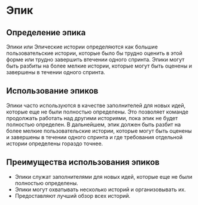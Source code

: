 # Эпик

## Определение эпика

Эпики или Эпические истории определяются как большие пользовательские истории, которые было бы трудно оценить в этой форме или трудно завершить втечении одного спринта. Эпики могут быть разбиты на более мелкие истории, которые могут быть оценены и завершены в течении одного спринта.

## Использование эпиков

Эпики часто используются в качестве заполнителей для новых идей, которые еще не были полностью определены. Это позволяет команде продолжать работать над другими историями, пока эпик не будет полностью определен. В дальнейшем, эпик должен быть разбит на более мелкие пользовательские истории, которые могут быть оценены и завершены в течении одного спринта и где требования отдельной истории определены гораздо точнее.

## Преимущества использования эпиков

* Эпики служат заполнителями для новых идей, которые еще не были полностью определены.
* Эпики могут охватывать несколько историй и организовывать их.
* Предоставляют лучший обзор всех историй.